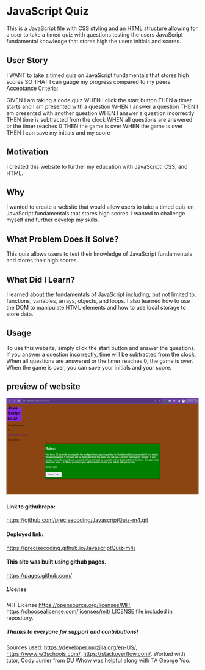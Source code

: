 # JavaScript Quiz

 This is a JavaScript file with CSS styling and an HTML structure allowing for a user to take a timed quiz with questions testing the users JavaScript fundamental knowledge that stores high the users initials and scores.

## User Story

I WANT to take a timed quiz on JavaScript fundamentals that stores high scores
SO THAT I can gauge my progress compared to my peers
Acceptance Criteria:

GIVEN I am taking a code quiz
WHEN I click the start button
THEN a timer starts and I am presented with a question
WHEN I answer a question
THEN I am presented with another question
WHEN I answer a question incorrectly
THEN time is subtracted from the clock
WHEN all questions are answered or the timer reaches 0
THEN the game is over
WHEN the game is over
THEN I can save my initials and my score

## Motivation

I created this website to further my education with JavaScript, CSS, and HTML.

## Why

I wanted to create a website that would allow users to take a timed quiz on JavaScript fundamentals that stores high scores. I wanted to challenge myself and further develop my skills.

## What Problem Does it Solve?

This quiz allows users to test their knowledge of JavaScript fundamentals and stores their high scores.

## What Did I Learn?

I learned about the fundamentals of JavaScript including, but not limited to, functions, variables, arrays, objects, and loops. I also learned how to use the DOM to manipulate HTML elements and how to use local storage to store data.

## Usage

To use this website, simply click the start button and answer the questions. If you answer a question incorrectly, time will be subtracted from the clock. When all questions are answered or the timer reaches 0, the game is over. When the game is over, you can save your initials and your score.

## preview of website

![Screenshot of JavaScript Quiz](./Images/Screenshotjavascriptquiz.png)

#### Link to githubrepo: 
<https://github.com/precisecoding/JavascriptQuiz-m4.git>

#### Deployed link: 
<https://precisecoding.github.io/JavascriptQuiz-m4/>

#### This site was built using github pages.
<https://pages.github.com/>

##### License
MIT License
<https://opensource.org/licenses/MIT>
<https://choosealicense.com/licenses/mit/>
LICENSE file included in repository.

##### Thanks to everyone for support and contributions!
Sources used:
<https://developer.mozilla.org/en-US/>, <https://www.w3schools.com/>, <https://stackoverflow.com/>. Worked with tutor, Cody Junier from DU Whow was helpful along with TA George Yoo.